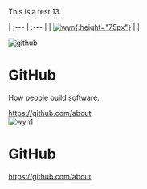 This is a test 13.

| :--- | :--- |
| [![wyn](https://1blockatatime.github.io/English/images/wyn1.png){:height="75px"}](https://www.youtube.com/watch?v=Uv1JkBL5728) | <script>document.write(allmytext["wyn1b"][lang])</script> |  

<script><a href="https://www.youtube.com/watch?v=Uv1JkBL5728">document.write(allmytext["wyn1b"][lang])</a> document.write(allmytext["wyn1c"][lang])</script>

<script>
<div class="container-lg clearfix">
  <div class="col-4 float-left border p-4">My column</div>
  <div class="col-4 float-left border p-4">Looks better</div>
  <div class="col-4 float-left border p-4">Than your column</div>
</div></script>    
  

<div class="d-flex flex-column flex-md-row flex-items-center flex-md-items-center">
  <div class="col-2 d-flex flex-items-center flex-items-center flex-md-items-start">
    <img class="width-full avatar mb-2 mb-md-0" src="/github.png" alt="github" />
  </div>
  <div class="col-12 col-md-10 d-flex flex-column flex-justify-center flex-items-center flex-md-items-start pl-md-4">
    <h1 class="text-normal lh-condensed">GitHub</h1>
    <p class="h4 text-gray text-normal mb-2">How people build software.</p>
    <a class="text-gray text-small" href="#url">https://github.com/about</a>
  </div>
</div>  

<div class="d-flex flex-column flex-md-row flex-items-center flex-md-items-center">
  <div class="col-2 d-flex flex-items-center flex-items-center flex-md-items-start">
    <img class="width-full avatar mb-2 mb-md-0" src="https://1blockatatime.github.io/English/images/wyn1.png" alt="wyn1" />
  </div>
  <div class="col-12 col-md-10 d-flex flex-column flex-justify-center flex-items-center flex-md-items-start pl-md-4">
    <h1 class="text-normal lh-condensed">GitHub</h1>
    <p class="h4 text-gray text-normal mb-2">
    <script>
document.write(text["wynb"][lang])
      </script>
    </p>
    <a class="text-gray text-small" href="#url">https://github.com/about</a>
  </div>
</div>

<h2> 
<p>
<script>
document.write(allmytext["rainbb"][lang]);
</script>
</p>
</h2>

<!--
var tiago="sefnsaf nn";  
var mytest={en : "this is english", pt : "isto é português"};
document.write(lang);
document.write('<p>' +  mytest["pt"]);
document.write(tiago);
document.write('<p>');
document.write(2+2);
-->

